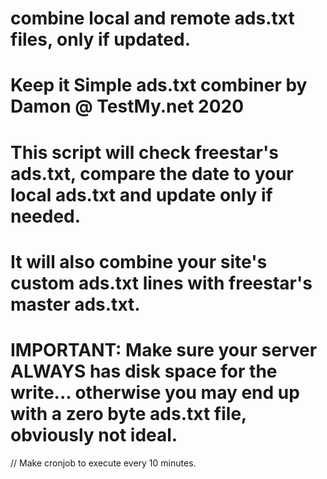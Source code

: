# combine local and remote ads.txt files, only if updated.

# Keep it Simple ads.txt combiner by Damon @ TestMy.net 2020

# This script will check freestar's ads.txt, compare the date to your local ads.txt and update only if needed.
# It will also combine your site's custom ads.txt lines with freestar's master ads.txt.  
# IMPORTANT: Make sure your server ALWAYS has disk space for the write... otherwise you may end up with a zero byte ads.txt file, obviously not ideal.


// Make cronjob to execute every 10 minutes. 
